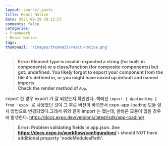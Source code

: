 ```yaml
---
layout: source/_posts
title: React Native
date: 2021-09-29 10:15:57
comments: false
categories:
- Framework
- React Native
tags:
thumbnail: '/images/thumnail/react-native.png'
---
```


> <b>Error: Element type is invalid: expected a string (for built-in components) or a class/function (for composite components) but got: undefined. You likely forgot to export your component from the file it's defined in, or you might have mixed up default and named imports. <br/>
> Check the render method of `App`.</b>

import 한 경우 export 가 잘 되었는지 확인한다. 책에선 `import { AppLoading } from 'expo'` 로 사용했던 것이 그 후로 버전이 바뀌면서 expo-app-loading 모듈 설치 방법으로 변경되었다.그래서 위와 같이 import 는 했는데, 올바른 모듈이 없을 경우에 발생한다.
https://docs.expo.dev/versions/latest/sdk/app-loading/

> <b>Error: Problem validating fields in app.json. See https://docs.expo.io/workflow/configuration/
> • should NOT have additional property 'nodeModulesPath'. </b>
